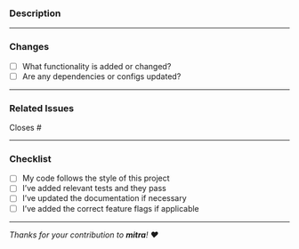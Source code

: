 ### Description

<!-- Explain what this PR does and why it’s needed. Be concise but clear. -->

---

### Changes

- [ ] What functionality is added or changed?
- [ ] Are any dependencies or configs updated?

---

### Related Issues

Closes #

---

### Checklist

- [ ] My code follows the style of this project
- [ ] I’ve added relevant tests and they pass
- [ ] I’ve updated the documentation if necessary
- [ ] I’ve added the correct feature flags if applicable

---

_Thanks for your contribution to **mitra**! ❤️_
